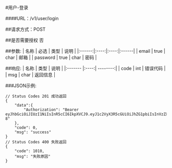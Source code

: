 #用户-登录

####URL：/v1/user/login

##请求方式：POST

##是否需要授权
否

##参数:
| 名称 | 必选 | 类型 | 说明 |
|:------:|:----:|:----:|:------|
| email  | true | char | 邮箱 |
| password | true | char | 密码 |

##响应:
| 名称  | 类型  | 说明 |
|:------- |:----:| --------:|
| code    | int  |  错误代码 |
| msg     | char |  返回信息 |

###JSON示例:
```
// Status Codes 201 成功返回
{
    "data":{
    	"Authorization": "Bearer eyJhbGciOiJIUzI1NiIsInR5cCI6IkpXVCJ9.eyJ1c2VyX3R5cGUiOiJhZG1pbiIsInVzZXJfaWQiOjUsImdyb3VwX2lkIjoxLCJleHAiOjE0NzcwMzEwMjh9.FIuwxgYO52Zjw5up5h2q71cs3vdEiSsd63g7GUEE1-8"
    },
	"code": 0,    
    "msg": "success"
}
// Status Codes 400 失败返回
{
	"code": 1010,
    "msg": "失败原因"
}
```